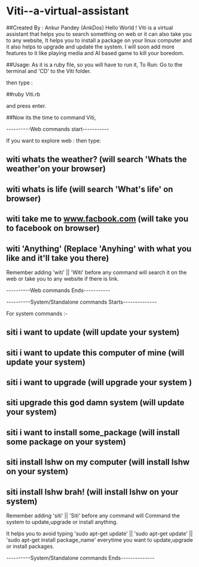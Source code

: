 # Viti--a-virtual-assistant
##Created By : Ankur Pandey (AnkDos)
Hello World !
Viti is a virtual assistant that helps you to search something on web or it can also take you to any website,
It helps you to install a package on your linux computer and it also helps to upgrade and update the system.
I will soon add more features to it like playing media and AI based game to kill your boredom.

##Usage:
As it is a ruby file, so you will have to run it,
To Run:
Go to the terminal and 'CD' to the Viti  folder.

then type :

##ruby Viti.rb

and press enter.

##Now its the time to command Viti,

----------Web commands start-----------

If you want to explore web :
then type:

## witi whats the weather?                         (will search 'Whats the weather'on your browser)
## witi whats is life                              (will search 'What's life' on browser)       
## witi take me to www.facbook.com                  (will take you to facebook on browser)
## witi 'Anything'                                 (Replace 'Anyhing' with what you like and it'll take you there)

Remember adding 'witi' || 'Witi' before any command will search it on the web or take you to any website if there is link.


----------Web commands Ends-----------

----------System/Standalone commands Starts--------------

For system commands :-

## siti i want to update                                (will update your system)
## siti i want to update this computer of mine          (will update your system)

## siti i want to upgrade                               (will upgrade your system )
## siti upgrade this god damn system                    (will update your system)

## siti i want to install some_package                  (will install some package on your system)
## siti  install lshw on my computer                    (will install lshw on your system)
## siti  install lshw brah!                             (will install lshw on your system)  

Remember adding 'siti' || 'Siti' before any command will Command the system to update,upgrade or install anything.

It helps you to avoid typing 'sudo apt-get update' || 'sudo apt-get update' || 'sudo apt-get install package_name' everytime you
want to update,upgrade or install packages.

----------System/Standalone commands Ends--------------




